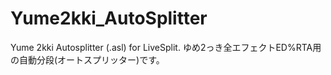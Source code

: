 # Yume2kki_AutoSplitter
Yume 2kki Autosplitter (.asl) for LiveSplit. 
ゆめ2っき全エフェクトED%RTA用の自動分段(オートスプリッター)です。

